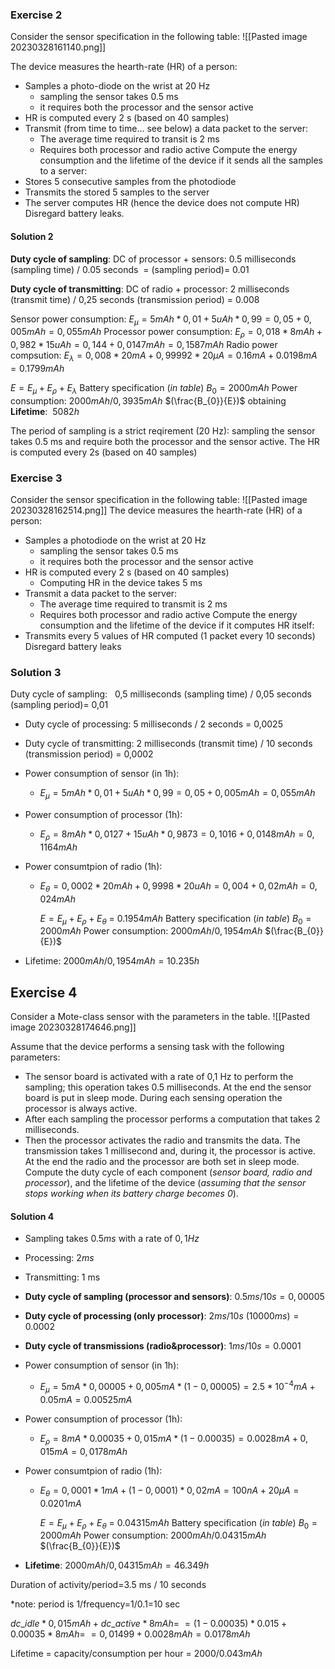 ### Exercise 2
Consider the sensor specification in the following table:
![[Pasted image 20230328161140.png]]

The device measures the hearth-rate (HR) of a person: 
- Samples a photo-diode on the wrist at 20 Hz 
	- sampling the sensor takes 0.5 ms 
	- it requires both the processor and the sensor active 
- HR is computed every 2 s (based on 40 samples) 
- Transmit (from time to time… see below) a data packet to the server: 
	- The average time required to transit is 2 ms 
	- Requires both processor and radio active
Compute the energy consumption and the lifetime of the device if it sends all the samples to a server: 
- Stores 5 consecutive samples from the photodiode 
- Transmits the stored 5 samples to the server 
- The server computes HR (hence the device does not compute HR)
Disregard battery leaks.


#### Solution 2
**Duty cycle of sampling**: DC of processor + sensors: 0.5 milliseconds (sampling time) / 0.05 seconds  = (sampling period)= 0.01

**Duty cycle of transmitting**: DC of radio + processor: 2 milliseconds (transmit time) / 0,25 seconds (transmission period) = 0.008

Sensor power consumption: 
	$E_{\mu} = 5 mAh * 0,01+ 5 uAh *0,99 =0,05+0,005 mAh = 0,055 mAh$
Processor power consumption:
	$E_{\rho}=0,018*8 mAh + 0,982*15 uAh =0,144+0,0147 mAh = 0,1587 mAh$
Radio power compsution:
	$E_{\lambda}=0,008*20 mA + 0,99992*20\mu A = 0.16 mA + 0.0198 mA = 0.1799 mAh$

$E = E_{\mu} + E_{\rho} + E_{\lambda}$ 
Battery specification (*in table*) $B_{0} = 2000mAh$
Power consumption: $2000 mAh / 0,3935 mAh$     $(\frac{B_{0}}{E})$
	obtaining **Lifetime**:  $5082 h$

The period of sampling is a strict reqirement (20 Hz): sampling the sensor takes 0.5 ms and require both the processor and the sensor active.
The HR is computed every 2s (based on 40 samples)

### Exercise 3
Consider the sensor specification in the following table:
![[Pasted image 20230328162514.png]]
The device measures the hearth-rate (HR) of a person: 
- Samples a photodiode on the wrist at 20 Hz
	- sampling the sensor takes 0.5 ms 
	- it requires both the processor and the sensor active 
- HR is computed every 2 s (based on 40 samples)
	- Computing HR in the device takes 5 ms 
- Transmit a data packet to the server: 
	- The average time required to transmit is 2 ms 
	- Requires both processor and radio active
Compute the energy consumption and the lifetime of the device if it computes HR itself:
- Transmits every 5 values of HR computed (1 packet every 10 seconds)
Disregard battery leaks

### Solution 3
 Duty cycle of sampling:    0,5 milliseconds (sampling time) / 0,05 seconds (sampling period)= 0,01
- Duty cycle of processing: 5 milliseconds / 2 seconds = 0,0025 
- Duty cycle of transmitting: 2 milliseconds (transmit time) / 10 seconds (transmission period) = 0,0002

- Power consumption of sensor (in 1h): 
	- $E_{\mu} = 5 mAh * 0,01+ 5 uAh *0,99 =0,05+0,005 mAh = 0,055 mAh$
- Power consumption of processor (1h): 
	- $E_{\rho} = 8 mAh * 0,0127+ 15 uAh *0,9873 =0,1016+0,0148 mAh = 0,1164 mAh$
- Power consumtpion of radio (1h): 
	- $E_{\theta} = 0,0002 *20mAh + 0,9998 *20uAh = 0,004 + 0,02 mAh = 0,024 mAh$

		$E = E_{\mu} + E_{\rho} + E_{\theta}$ = $0.1954 mAh$
Battery specification (*in table*) $B_{0} = 2000mAh$
Power consumption: $2000 mAh / 0,1954 mAh$     $(\frac{B_{0}}{E})$
- Lifetime: $2000 mAh / 0,1954 mAh = 10.235 h$

## Exercise 4

Consider a Mote-class sensor with the parameters in the table.
![[Pasted image 20230328174646.png]]

Assume that the device performs a sensing task with the following parameters:
- The sensor board is activated with a rate of 0,1 Hz to perform the sampling; this operation takes 0.5 milliseconds. At the end the sensor board is put in sleep mode. During each sensing operation the processor is always active. 
- After each sampling the processor performs a computation that takes 2 milliseconds. 
- Then the processor activates the radio and transmits the data. The transmission takes 1 millisecond and, during it, the processor is active. At the end the radio and the processor are both set in sleep mode. 
Compute the duty cycle of each component (*sensor board, radio and processor*), and the lifetime of the device (*assuming that the sensor stops working when its battery charge becomes 0*).

#### Solution 4
- Sampling takes $0.5 ms$ with a rate of $0,1 Hz$ 
- Processing: $2 ms$ 
- Transmitting: 1 ms
- **Duty cycle of sampling (processor and sensors)**: $0.5 ms /10s = 0,00005$ 
- **Duty cycle of processing (only processor)**: $2ms/10s$  $(10000ms) = 0.0002$  
- **Duty cycle of transmissions (radio&processor)**: $1ms/10s  = 0.0001$

- Power consumption of sensor (in 1h): 
	- $E_{\mu} = 5 mA * 0,00005+ 0,005 mA * (1-0,00005) = 2.5*10^{-4} mA + 0.05 mA = 0.00525 mA$
- Power consumption of processor (1h): 
	- $E_{\rho} = 8 mA * 0.00035 + 0,015 mA *(1-0.00035) = 0.0028 mA+0,015 mA = 0,0178 mAh$
- Power consumtpion of radio (1h): 
	- $E_{\theta} = 0,0001 * 1mA + (1-0,0001) *0,02 mA = 100 nA + 20 \mu A = 0.0201 mA$

		$E = E_{\mu} + E_{\rho} + E_{\theta}$ = $0.04315 mAh$
Battery specification (*in table*) $B_{0} = 2000mAh$
Power consumption: $2000 mAh / 0.04315 mAh$     $(\frac{B_{0}}{E})$
- **Lifetime**: $2000 mAh / 0,04315 mAh = 46.349 h$



Duration of activity/period=3.5 ms / 10 seconds

*note: period is 1/frequency=1/0.1=10 sec

$dc\_idle * 0,015 mAh + dc\_active * 8 mAh=$
$=(1-0.00035)*0.015 + 0.00035*8 mAh=$
$=0,01499 + 0.0028 mAh = 0.0178 mAh$

Lifetime = capacity/consumption per hour = $2000/0.043 mAh$